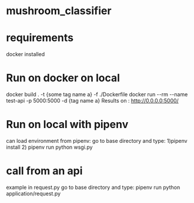 # mushroom_classifier

# requirements  
docker installed

# Run on docker on local
docker build . -t {some tag name a}  -f ./Dockerfile 
docker run --rm --name test-api -p 5000:5000 -d {tag name a}
Results on : http://0.0.0.0:5000/

# Run on local with pipenv
can load environment from pipenv:
go to base directory and type: 1)pipenv install 2) pipenv run python wsgi.py

# call from an api 
example in request.py
go to base directory and type: pipenv run python application/request.py 
